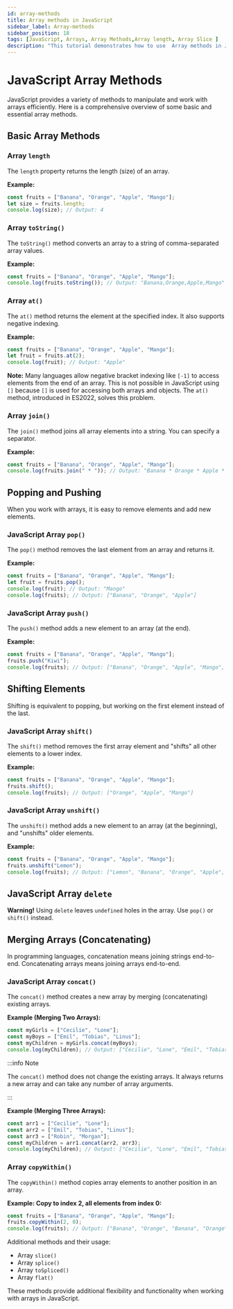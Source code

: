 ```yaml
---
id: array-methods
title: Array methods in JavaScript 
sidebar_label: Array-methods
sidebar_position: 18
tags: [JavaScript, Arrays, Array Methods,Array length, Array Slice ]
description: "This tutorial demonstrates how to use  Array methods in JavaScript with Example"
---
```


# JavaScript Array Methods

JavaScript provides a variety of methods to manipulate and work with arrays efficiently. Here is a comprehensive overview of some basic and essential array methods.

## Basic Array Methods

### Array `length`

The `length` property returns the length (size) of an array.

**Example:**
```javascript
const fruits = ["Banana", "Orange", "Apple", "Mango"];
let size = fruits.length;
console.log(size); // Output: 4
```

### Array `toString()`

The `toString()` method converts an array to a string of comma-separated array values.

**Example:**
```javascript
const fruits = ["Banana", "Orange", "Apple", "Mango"];
console.log(fruits.toString()); // Output: "Banana,Orange,Apple,Mango"
```

### Array `at()`

The `at()` method returns the element at the specified index. It also supports negative indexing.

**Example:**
```javascript
const fruits = ["Banana", "Orange", "Apple", "Mango"];
let fruit = fruits.at(2);
console.log(fruit); // Output: "Apple"
```

**Note:**
Many languages allow negative bracket indexing like `[-1]` to access elements from the end of an array. This is not possible in JavaScript using `[]` because `[]` is used for accessing both arrays and objects. The `at()` method, introduced in ES2022, solves this problem.

### Array `join()`

The `join()` method joins all array elements into a string. You can specify a separator.

**Example:**
```javascript
const fruits = ["Banana", "Orange", "Apple", "Mango"];
console.log(fruits.join(" * ")); // Output: "Banana * Orange * Apple * Mango"
```

## Popping and Pushing

When you work with arrays, it is easy to remove elements and add new elements.

### JavaScript Array `pop()`

The `pop()` method removes the last element from an array and returns it.

**Example:**
```javascript
const fruits = ["Banana", "Orange", "Apple", "Mango"];
let fruit = fruits.pop();
console.log(fruit); // Output: "Mango"
console.log(fruits); // Output: ["Banana", "Orange", "Apple"]
```

### JavaScript Array `push()`

The `push()` method adds a new element to an array (at the end).

**Example:**
```javascript
const fruits = ["Banana", "Orange", "Apple", "Mango"];
fruits.push("Kiwi");
console.log(fruits); // Output: ["Banana", "Orange", "Apple", "Mango", "Kiwi"]
```

## Shifting Elements

Shifting is equivalent to popping, but working on the first element instead of the last.

### JavaScript Array `shift()`

The `shift()` method removes the first array element and "shifts" all other elements to a lower index.

**Example:**
```javascript
const fruits = ["Banana", "Orange", "Apple", "Mango"];
fruits.shift();
console.log(fruits); // Output: ["Orange", "Apple", "Mango"]
```

### JavaScript Array `unshift()`

The `unshift()` method adds a new element to an array (at the beginning), and "unshifts" older elements.

**Example:**
```javascript
const fruits = ["Banana", "Orange", "Apple", "Mango"];
fruits.unshift("Lemon");
console.log(fruits); // Output: ["Lemon", "Banana", "Orange", "Apple", "Mango"]
```

## JavaScript Array `delete`

**Warning!** Using `delete` leaves `undefined` holes in the array. Use `pop()` or `shift()` instead.

## Merging Arrays (Concatenating)

In programming languages, concatenation means joining strings end-to-end. Concatenating arrays means joining arrays end-to-end.

### JavaScript Array `concat()`

The `concat()` method creates a new array by merging (concatenating) existing arrays.

**Example (Merging Two Arrays):**
```javascript
const myGirls = ["Cecilie", "Lone"];
const myBoys = ["Emil", "Tobias", "Linus"];
const myChildren = myGirls.concat(myBoys);
console.log(myChildren); // Output: ["Cecilie", "Lone", "Emil", "Tobias", "Linus"]
```
:::info Note

The `concat()` method does not change the existing arrays. It always returns a new array and can take any number of array arguments.

:::

**Example (Merging Three Arrays):**
```javascript
const arr1 = ["Cecilie", "Lone"];
const arr2 = ["Emil", "Tobias", "Linus"];
const arr3 = ["Robin", "Morgan"];
const myChildren = arr1.concat(arr2, arr3);
console.log(myChildren); // Output: ["Cecilie", "Lone", "Emil", "Tobias", "Linus", "Robin", "Morgan"]
```

### Array `copyWithin()`

The `copyWithin()` method copies array elements to another position in an array.

**Example: Copy to index 2, all elements from index 0:**
```javascript
const fruits = ["Banana", "Orange", "Apple", "Mango"];
fruits.copyWithin(2, 0);
console.log(fruits); // Output: ["Banana", "Orange", "Banana", "Orange"]
```


Additional methods and their usage:

- Array `slice()`
- Array `splice()`
- Array `toSpliced()`
- Array `flat()`

These methods provide additional flexibility and functionality when working with arrays in JavaScript.